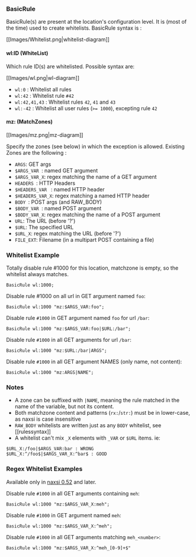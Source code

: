 ### BasicRule
BasicRule(s) are present at the location's configuration level. It is (most of the time) used to create whitelists. BasicRule syntax is :

[[Images/Whitelist.png|whitelist-diagram]]

#### **wl:ID** (WhiteList)

Which rule ID(s) are whitelisted. Possible syntax are:

[[Images/wl.png|wl-diagram]]

* `wl:0` : Whitelist all rules
* `wl:42` : Whitelist rule `#42`
* `wl:42,41,43` : Whitelist rules `42`, `41` and `43`
* `wl:-42` : Whitelist all user rules (`>= 1000`), excepting rule `42`



#### **mz:** (MatchZones)

[[Images/mz.png|mz-diagram]]

Specify the zones (see below) in which the exception is allowed. Existing Zones are the following :

-  `ARGS`: GET args
- `$ARGS_VAR `: named GET argument 
- `$ARGS_VAR_X`: regex matching the name of a GET argument
- `HEADERS `: HTTP Headers 
- `$HEADERS_VAR ` : named HTTP header 
- `$HEADERS_VAR_X`: regex matching a named HTTP header 
- `BODY `: POST args (and RAW_BODY)
- `$BODY_VAR `: named POST argument 
- `$BODY_VAR_X`: regex matching the name of a POST argument
- `URL`: The URL (before '?') 
- `$URL`: The specified URL 
- `$URL_X`: regex matching the URL (before '?')
- `FILE_EXT`: Filename (in a multipart POST containing a file) 

### Whitelist Example

Totally disable rule #1000 for this location, matchzone is empty, so the whitelist always matches.

```
BasicRule wl:1000; 
```

Disable rule #1000 on all url in GET argument named `foo`:

```
BasicRule wl:1000 "mz:$ARGS_VAR:foo";
```

Disable rule `#1000` in GET argument named `foo` for url `/bar`:
 
```
BasicRule wl:1000 "mz:$ARGS_VAR:foo|$URL:/bar";
```

Disable rule `#1000` in all GET arguments for url `/bar`:
 
```
BasicRule wl:1000 "mz:$URL:/bar|ARGS";
```

Disable rule `#1000` in all GET argument NAMES (only name, not content):
 
```
BasicRule wl:1000 "mz:ARGS|NAME";
```

### Notes

- A zone can be suffixed with `|NAME`, meaning the rule matched in the name of the variable, but not its content.
- Both matchzone content and patterns (`rx:`/`str:`) must be in lower-case, as naxsi is case insensitive
- `RAW_BODY` whitelists are written just as any `BODY` whitelist, see [[rulessyntax]] 
- A whitelist can't mix `_X` elements with `_VAR` or `$URL` items. ie:

```
$URL_X:/foo|$ARGS_VAR:bar : WRONG
$URL_X:^/foo$|$ARGS_VAR_X:^bar$ : GOOD
```

### Regex Whitelist Examples

Available only in [naxsi 0.52]( https://github.com/nbs-system/naxsi/releases/tag/0.52 ) and later.

Disable rule `#1000` in all GET arguments containing `meh`:

```
BasicRule wl:1000 "mz:$ARGS_VAR_X:meh";
```

Disable rule `#1000` in GET argument named `meh`:

```
BasicRule wl:1000 "mz:$ARGS_VAR_X:^meh";
```

Disable rule `#1000` in all GET arguments matching `meh_<number>`:

```
BasicRule wl:1000 "mz:$ARGS_VAR_X:^meh_[0-9]+$"
```